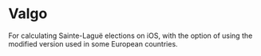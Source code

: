 # Valgo
For calculating Sainte-Laguë elections on iOS, with the option of using the modified version used in some European countries.
